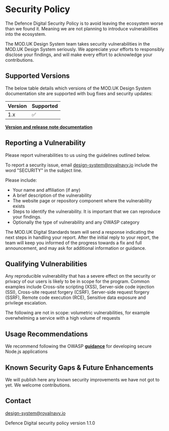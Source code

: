# Security Policy
The Defence Digital Security Policy is to avoid leaving the ecosystem worse than we found it. Meaning we are not planning to introduce vulnerabilities into the ecosystem.

The MOD.UK Design System team takes security vulnerabilities in the MOD.UK Design System seriously.  We appreciate your efforts to responsibly disclose your findings, and will make every effort to acknowledge your contributions.

## Supported Versions

The below table details which versions of the MOD.UK Design System documentation site are supported with bug fixes and security updates:

| Version | Supported          |
| ------- | ------------------ |
| 1.x     | :white_check_mark: |
    

[**Version and release note documentation**](https://github.com/defencedigital/design-system-docs/releases)

## Reporting a Vulnerability

Please report vulnerabilities to us using the guidelines outlined below.

To report a security issue, email design-system@royalnavy.io include the word "SECURITY" in the subject line.

Please include:
- Your name and affiliation (if any)
- A brief description of the vulnerability
- The website page or repository component where the vulnerability exists
- Steps to identify the vulnerability. It is important that we can reproduce your findings.
- Optionally the type of vulnerability and any OWASP category


The MOD.UK Digital Standards team will send a response indicating the next steps in handling your report. After the initial reply to your report, the team will keep you informed of the progress towards a fix and full announcement, and may ask for additional information or guidance.


## Qualifying Vulnerabilities
Any reproducible vulnerability that has a severe effect on the security or privacy of our users is likely to be in scope for the program. Common examples include Cross-site scripting (XSS), Server-side code injection (SSI), Cross-site request forgery (CSRF), Server-side request forgery (SSRF), Remote code execution (RCE), Sensitive data exposure and privilege escalation.

The following are not in scope:
volumetric vulnerabilities, for example overwhelming a service with a high volume of requests


## Usage Recommendations
We recommend following the OWASP [**guidance**](https://cheatsheetseries.owasp.org/cheatsheets/Nodejs_security_cheat_sheet.html) for developing secure Node.js applications


## Known Security Gaps & Future Enhancements
We will publish here any known security improvements we have not got to yet.  We welcome contributions.


## Contact
design-system@royalnavy.io

Defence Digital security policy version 1.1.0
